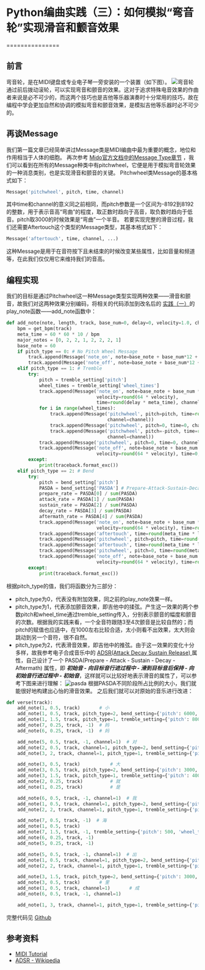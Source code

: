 ﻿# Python编曲实践（三）：如何模拟“弯音轮”实现滑音和颤音效果 
===============
## 前言
弯音轮，是在MIDI键盘或专业电子琴一旁安装的一个装置（如下图）。
![弯音轮](https://imgconvert.csdnimg.cn/aHR0cHM6Ly9pbWFnZS5taWRpZmFuLmNvbS9kYXRhL2F0dGFjaC9hbGJ1bS8yMDEyLzEwMDkvMzBfMV8xMzQ5Nzk5Njk2LmpwZw?x-oss-process=image/format,png)
通过前后拨动滚轮，可以实现弯音和颤音的效果。这对于追求特殊电音效果的作曲者来说是必不可少的，而这两个技巧也是吉他等乐器演奏时十分常用的技巧，故在编程中学会更加自然和协调的模拟弯音和颤音效果，是模拟吉他等乐器时必不可少的。
## 再谈Message
我们第一篇文章已经简单讲过Message类是MIDI编曲中最为重要的概念，地位和作用相当于人体的细胞。
再次参考 [Mido官方文档中的Message Type章节](https://mido.readthedocs.io/en/latest/message_types.html) ，我们可以看到在所有的Message种类中有pitchwheel，它便是用于模拟弯音轮效果的一种消息类别，也是实现滑音和颤音的关键。
Pitchwheel类Message的基本格式如下：
```python
Message('pitchwheel', pitch, time, channel)
```
其中time和channel的意义同之前相同，而pitch参数是一个区间为-8192到8192的整数，用于表示音高“弯曲”的程度，取正数时趋向于高音，取负数时趋向于低音。pitch取3000的时候效果是“弯曲”一个半音。
若要实现完整的滑音过程，我们还需要Aftertouch这个类型的Message类型，其基本格式如下：
```python
Message('aftertouch', time, channel, ...)
```
这种Message是用于在音符按下且未结束的时候改变某些属性，比如音量和频道等，在此我们仅仅用它来维持我们的音高。

## 编程实现
我们的目标是通过Pitchwheel这一种Message类型实现两种效果——滑音和颤音，故我们对这两种效果分别编码，将相关的代码添加到改名后的  [实践（一）](https://blog.csdn.net/TruedickDing/article/details/101780003)的play_note函数——add_note函数中：
```python
def add_note(note, length, track, base_num=0, delay=0, velocity=1.0, channel=0, pitch_type=0, tremble_setting=None, bend_setting=None):
    bpm = get_bpm(track)
    meta_time = 60 * 60 * 10 / bpm
    major_notes = [0, 2, 2, 1, 2, 2, 2, 1]
    base_note = 60
    if pitch_type == 0: # No Pitch Wheel Message
        track.append(Message('note_on', note=base_note + base_num*12 + sum(major_notes[0:note]), velocity=round(64*velocity), time=round(delay*meta_time), channel=channel))
        track.append(Message('note_off', note=base_note + base_num*12 + sum(major_notes[0:note]), velocity=round(64*velocity), time=round(meta_time*length), channel=channel))
    elif pitch_type == 1: # Tremble
        try:
            pitch = tremble_setting['pitch']
            wheel_times = tremble_setting['wheel_times']
            track.append(Message('note_on', note=base_note + base_num * 12 + sum(major_notes[0:note]),
                                 velocity=round(64 * velocity),
                                 time=round(delay * meta_time), channel=channel))
            for i in range(wheel_times):
                track.append(Message('pitchwheel', pitch=pitch, time=round(meta_time * length / (2 * wheel_times)),
                                     channel=channel))
                track.append(Message('pitchwheel', pitch=0, time=0, channel=channel))
                track.append(Message('pitchwheel', pitch=-pitch, time=round(meta_time * length / (2 * wheel_times)),
                                     channel=channel))
            track.append(Message('pitchwheel', pitch=0, time=0, channel=channel))
            track.append(Message('note_off', note=base_note + base_num * 12 + sum(major_notes[0:note]),
                                 velocity=round(64 * velocity), time=0, channel=channel))
        except:
            print(traceback.format_exc())
    elif pitch_type == 2: # Bend
        try:
            pitch = bend_setting['pitch']
            PASDA = bend_setting['PASDA'] # Prepare-Attack-Sustain-Decay-Aftermath (Taken the notion of ADSR)
            prepare_rate = PASDA[0] / sum(PASDA)
            attack_rate = PASDA[1] / sum(PASDA)
            sustain_rate = PASDA[2] / sum(PASDA)
            decay_rate = PASDA[3] / sum(PASDA)
            aftermath_rate = PASDA[4] / sum(PASDA)
            track.append(Message('note_on', note=base_note + base_num * 12 + sum(major_notes[0:note]),
                                 velocity=round(64 * velocity), time=round(delay * meta_time), channel=channel))
            track.append(Message('aftertouch', time=round(meta_time * length * prepare_rate), channel=channel))
            track.append(Message('pitchwheel', pitch=pitch, time=round(meta_time * length * attack_rate), channel=channel))
            track.append(Message('aftertouch', time=round(meta_time * length * sustain_rate), channel=channel))
            track.append(Message('pitchwheel', pitch=0, time=round(meta_time * length * decay_rate), channel=channel))
            track.append(Message('note_off', note=base_note + base_num * 12 + sum(major_notes[0:note]),
                                 velocity=round(64 * velocity), time=round(meta_time * length * aftermath_rate), channel=channel))
        except:
            print(traceback.format_exc())
```
根据pitch_type的值，我们将函数分为三部分：
-  pitch_type为0，代表没有附加效果，同之前的play_note效果一样。
- pitch_type为1，代表添加颤音效果，即吉他中的揉弦。产生这一效果的两个参数pitch和wheel_time通过tremble_setting传入，分别表示颤音的幅度和颤音的次数。根据我的实践来看，一个全音符跟随3至4次颤音是比较自然的；而pitch的赋值也应适中，在1000左右比较合适，太小则看不出效果，太大则会跳动到另一个音符，很不自然。
- pitch_type为2，代表滑音效果，即吉他中的推弦。由于这一效果的变化十分多样，故我参考电子合成音乐中的 [ADSR(Attack Decay Sustain Release) ](https://www.wikiaudio.org/adsr-envelope/)属性，自己设计了一个 PASDA(Prepare - Attack - Sustain - Decay - Aftermath) 属性，即 ***初始音 - 向目标音行进过程中 - 滑到目标音后保持 - 向初始音行进过程中 - 初始音***，这样就可以比较好地表示滑音的属性了，可以参考下图来进行理解：
![pasda](https://img-blog.csdnimg.cn/2019100319552849.png?x-oss-process=image/watermark,type_ZmFuZ3poZW5naGVpdGk,shadow_10,text_aHR0cHM6Ly9ibG9nLmNzZG4ubmV0L1RydWVkaWNrRGluZw==,size_16,color_FFFFFF,t_70)
根据PASDA不同阶段所占比例的大小，我们就能很好地构建出心怡的滑音效果。
之后我们就可以对原始的音乐进行改进：
```python
def verse(track):
    add_note(1, 0.5, track)       # 小
    add_note(1, 0.5, track, pitch_type=2, bend_setting={'pitch': 6000, 'PASDA': [0.1, 0.3, 2, 0.3, 0]})       # 时
    add_note(1, 1.5, track, pitch_type=1, tremble_setting={'pitch': 800, 'wheel_times': 10})       # 候
    add_note(7, 0.25, track, -1)  # 妈
    add_note(6, 0.25, track, -1)  # 妈

    add_note(5, 0.5, track, -1, channel=1)  # 对
    add_note(2, 0.5, track, channel=1, pitch_type=2, bend_setting={'pitch': 6000, 'PASDA': [0.1, 0.8, 2, 0, 0]})      # 我
    add_note(3, 2, track, channel=1, pitch_type=1, tremble_setting={'pitch': 640, 'wheel_times': 8})        # 讲

    add_note(3, 0.5, track)           # 大
    add_note(3, 0.5, track, pitch_type=2, bend_setting={'pitch': 3000, 'PASDA': [0.1, 0.8, 2, 0.3, 0]})
    add_note(3, 1.5, track, pitch_type=1, tremble_setting={'pitch': 400, 'wheel_times': 6})           # 海
    add_note(2, 0.25, track)          # 就
    add_note(1, 0.25, track)          # 是

    add_note(6, 0.5, track, -1, channel=1)  # 我
    add_note(1, 0.5, track, channel=1, pitch_type=2, bend_setting={'pitch': 6000, 'PASDA': [0.2, 0.8, 2, 0, 0]})      # 故
    add_note(2, 2, track, channel=1, pitch_type=1, tremble_setting={'pitch': 600, 'wheel_times': 8})        # 乡

    add_note(7, 0.5, track, -1)  # 海
    add_note(1, 0.5, track)
    add_note(7, 1.5, track, -1, tremble_setting={'pitch': 500, 'wheel_times': 6})  # 边
    add_note(6, 0.25, track, -1)
    add_note(5, 0.25, track, -1)

    add_note(5, 0.5, track, -1, channel=1)  # 出
    add_note(1, 0.5, track, channel=1, pitch_type=2, bend_setting={'pitch': 6000, 'PASDA': [0.2, 1.5, 3, 0, 0]})
    add_note(2, 2, track, channel=1, pitch_type=1, tremble_setting={'pitch': 400, 'wheel_times': 8})        # 生

    add_note(3, 1.5, track, pitch_type=2, bend_setting={'pitch': 3000, 'PASDA': [0, 0.3, 3, 0, 0]})       # 海
    add_note(3, 0.5, track)       # 里
    add_note(1, 0.5, track, channel=1)       # 成
    add_note(6, 0.5, track, -1, channel=1)

    add_note(1, 3, track, channel=1, pitch_type=1, tremble_setting={'pitch': 800, 'wheel_times': 10})         # 长

```
完整代码见 [Github](https://github.com/Truedick23/MusicCritique/blob/master/write/mother_ocean.py)

## 参考资料
- [MIDI Tutorial](http://www.music-software-development.com/midi-tutorial.html)
- [ADSR - Wikipedia](https://en.wikipedia.org/wiki/ADSR)
